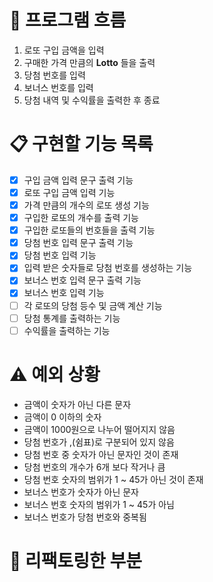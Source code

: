 # 🌊 프로그램 흐름
1. 로또 구입 금액을 입력
2. 구매한 가격 만큼의 **Lotto** 들을 출력
3. 당첨 번호를 입력
4. 보너스 번호를 입력
5. 당첨 내역 및 수익률을 출력한 후 종료

# 📋 구현할 기능 목록 
- [X] 구입 금액 입력 문구 출력 기능
- [X] 로또 구입 금액 입력 기능
- [X] 가격 만큼의 개수의 로또 생성 기능
- [X] 구입한 로또의 개수를 출력 기능
- [X] 구입한 로또들의 번호들을 출력 기능
- [X] 당첨 번호 입력 문구 출력 기능
- [X] 당첨 번호 입력 기능
- [X] 입력 받은 숫자들로 당첨 번호를 생성하는 기능
- [X] 보너스 번호 입력 문구 출력 기능
- [X] 보너스 번호 입력 기능
- [ ] 각 로또의 당첨 등수 및 금액 계산 기능
- [ ] 당첨 통계를 출력하는 기능
- [ ] 수익률을 출력하는 기능

# ⚠️ 예외 상황
- 금액이 숫자가 아닌 다른 문자
- 금액이 0 이하의 숫자
- 금액이 1000원으로 나누어 떨어지지 않음
- 당첨 번호가 ,(쉼표)로 구분되어 있지 않음
- 당첨 번호 중 숫자가 아닌 문자인 것이 존재
- 당첨 번호의 개수가 6개 보다 작거나 큼
- 당첨 번호 숫자의 범위가 1 ~ 45가 아닌 것이 존재
- 보너스 번호가 숫자가 아닌 문자
- 보너스 번호 숫자의 범위가 1 ~ 45가 아님
- 보너스 번호가 당첨 번호와 중복됨

# 🔧 리팩토링한 부분
